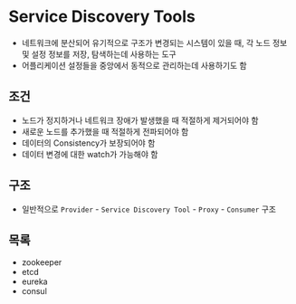 # Service Discovery Tools

- 네트워크에 분산되어 유기적으로 구조가 변경되는 시스템이 있을 때, 각 노드 정보 및 설정 정보를 저장, 탐색하는데 사용하는 도구
- 어플리케이션 설정들을 중앙에서 동적으로 관리하는데 사용하기도 함

## 조건

- 노드가 정지하거나 네트워크 장애가 발생했을 때 적절하게 제거되어야 함
- 새로운 노드를 추가했을 때 적절하게 전파되어야 함
- 데이터의 Consistency가 보장되어야 함
- 데이터 변경에 대한 watch가 가능해야 함

## 구조

- 일반적으로 `Provider` - `Service Discovery Tool` - `Proxy` - `Consumer` 구조

## 목록

- zookeeper
- etcd
- eureka
- consul
